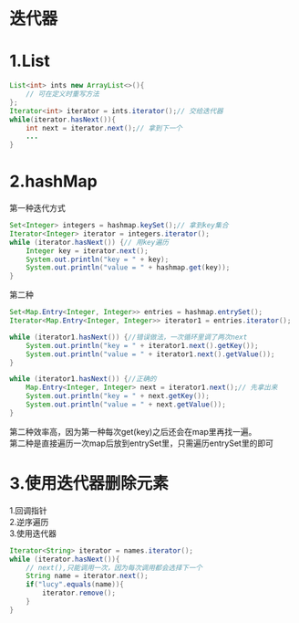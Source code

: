 迭代器
=
# 1.List
~~~ java
List<int> ints new ArrayList<>(){
	// 可在定义时重写方法
};
Iterator<int> iterator = ints.iterator();// 交给迭代器
while(iterator.hasNext()){
	int next = iterator.next();// 拿到下一个
	...
}
~~~

# 2.hashMap
第一种迭代方式
~~~ java
Set<Integer> integers = hashmap.keySet();// 拿到key集合
Iterator<Integer> iterator = integers.iterator();
while (iterator.hasNext()) {// 用key遍历
    Integer key = iterator.next();
    System.out.println("key = " + key);
    System.out.println("value = " + hashmap.get(key));
}
~~~
第二种
~~~ java
Set<Map.Entry<Integer, Integer>> entries = hashmap.entrySet();
Iterator<Map.Entry<Integer, Integer>> iterator1 = entries.iterator();

while (iterator1.hasNext()) {//错误做法，一次循环里调了两次next
    System.out.println("key = " + iterator1.next().getKey());
    System.out.println("value = " + iterator1.next().getValue());
}

while (iterator1.hasNext()) {//正确的
    Map.Entry<Integer, Integer> next = iterator1.next();// 先拿出来
    System.out.println("key = " + next.getKey());
    System.out.println("value = " + next.getValue());
}
~~~
第二种效率高，因为第一种每次get(key)之后还会在map里再找一遍。<br>第二种是直接遍历一次map后放到entrySet里，只需遍历entrySet里的即可
# 3.使用迭代器删除元素
1.回调指针<br>
2.逆序遍历<br>
3.使用迭代器
~~~ java
Iterator<String> iterator = names.iterator();
while (iterator.hasNext()){
    // next(),只能调用一次，因为每次调用都会选择下一个
    String name = iterator.next();
    if("lucy".equals(name)){
        iterator.remove();
    }
}
~~~